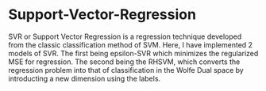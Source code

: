 # Support-Vector-Regression
SVR or Support Vector Regression is a regression technique developed from the classic classification method of SVM. Here, I have implemented 2 models of SVR. The first being epsilon-SVR which minimizes the regularized MSE for regression. The second being the RHSVM, which converts the regression problem into that of classification in the Wolfe Dual space by introducting a new dimension using the labels.
